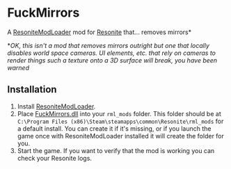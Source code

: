 # FuckMirrors

A [ResoniteModLoader](https://github.com/resonite-modding-group/ResoniteModLoader) mod for [Resonite](https://resonite.com/) that... removes mirrors*

*<i>OK, this isn't a mod that removes mirrors outright but one that locally disables world space cameras. UI elements, etc. that rely on cameras to render things such a texture onto a 3D surface will break, you have been warned </i>

## Installation
1. Install [ResoniteModLoader](https://github.com/resonite-modding-group/ResoniteModLoader).
1. Place [FuckMirrors.dll](https://github.com/dfgHiatus/FuckMirrors/releases/tag/v1.0.0) into your `rml_mods` folder. This folder should be at `C:\Program Files (x86)\Steam\steamapps\common\Resonite\rml_mods` for a default install. You can create it if it's missing, or if you launch the game once with ResoniteModLoader installed it will create the folder for you.
1. Start the game. If you want to verify that the mod is working you can check your Resonite logs.
